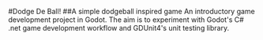#Dodge De Ball! 
##A simple dodgeball inspired game
An introductory game development project in Godot. The aim is to experiment with Godot's C# .net game development workflow and GDUnit4's unit testing library.
